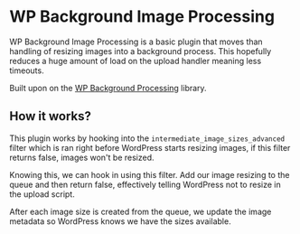 # WP Background Image Processing

WP Background Image Processing is a basic plugin that moves than handling of resizing images into a background process.
This hopefully reduces a huge amount of load on the upload handler meaning less timeouts.

Built upon on the [WP Background Processing](https://github.com/A5hleyRich/wp-background-processing) library.

## How it works?

This plugin works by hooking into the `intermediate_image_sizes_advanced` filter which is ran right before WordPress starts resizing images, 
if this filter returns false, images won't be resized.

Knowing this, we can hook in using this filter. Add our image resizing to the queue and then return false, effectively telling WordPress not to resize in the upload script.

After each image size is created from the queue, we update the image metadata so WordPress knows we have the sizes available.